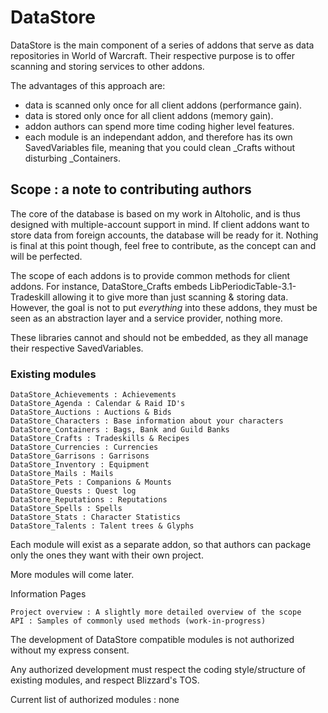 # DataStore

DataStore is the main component of a series of addons that serve as data repositories in World of Warcraft. Their respective purpose is to offer scanning and storing services to other addons.

The advantages of this approach are:


- data is scanned only once for all client addons (performance gain).
- data is stored only once for all client addons (memory gain).
- addon authors can spend more time coding higher level features.
- each module is an independant addon, and therefore has its own SavedVariables file, meaning that you could clean _Crafts without disturbing _Containers.

## Scope : a note to contributing authors

The core of the database is based on my work in Altoholic, and is thus designed with multiple-account support in mind. If client addons want to store data from foreign accounts, the database will be ready for it. Nothing is final at this point though, feel free to contribute, as the concept can and will be perfected.

The scope of each addons is to provide common methods for client addons. For instance, DataStore_Crafts embeds LibPeriodicTable-3.1-Tradeskill allowing it to give more than just scanning & storing data. However, the goal is not to put _everything_ into these addons, they must be seen as an abstraction layer and a service provider, nothing more.

These libraries cannot and should not be embedded, as they all manage their respective SavedVariables.

### Existing modules

    DataStore_Achievements : Achievements
    DataStore_Agenda : Calendar & Raid ID's
    DataStore_Auctions : Auctions & Bids
    DataStore_Characters : Base information about your characters
    DataStore_Containers : Bags, Bank and Guild Banks
    DataStore_Crafts : Tradeskills & Recipes
    DataStore_Currencies : Currencies
    DataStore_Garrisons : Garrisons
    DataStore_Inventory : Equipment
    DataStore_Mails : Mails
    DataStore_Pets : Companions & Mounts
    DataStore_Quests : Quest log
    DataStore_Reputations : Reputations
    DataStore_Spells : Spells
    DataStore_Stats : Character Statistics
    DataStore_Talents : Talent trees & Glyphs

Each module will exist as a separate addon, so that authors can package only the ones they want with their own project.

More modules will come later.

Information Pages

    Project overview : A slightly more detailed overview of the scope
    API : Samples of commonly used methods (work-in-progress)

 

The development of DataStore compatible modules is not authorized without my express consent.

Any authorized development must respect the coding style/structure of existing modules, and respect Blizzard's TOS.

 

Current list of authorized modules : none
